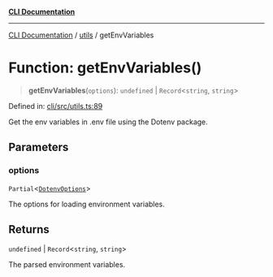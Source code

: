 [**CLI Documentation**](../../README.md)

***

[CLI Documentation](../../README.md) / [utils](../README.md) / getEnvVariables

# Function: getEnvVariables()

> **getEnvVariables**(`options`): `undefined` \| `Record`\<`string`, `string`\>

Defined in: [cli/src/utils.ts:89](https://github.com/stonemjs/cli/blob/a8ddb59abbd77ddb2870c689c0c7e80297d24c5a/src/utils.ts#L89)

Get the env variables in .env file using the Dotenv package.

## Parameters

### options

`Partial`\<[`DotenvOptions`](../../options/DotenvConfig/interfaces/DotenvOptions.md)\>

The options for loading environment variables.

## Returns

`undefined` \| `Record`\<`string`, `string`\>

The parsed environment variables.

